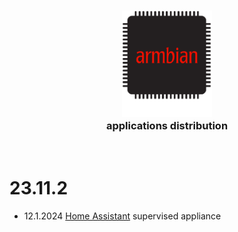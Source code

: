 <h3 align=center><a href="#build-tools"><img src="https://raw.githubusercontent.com/armbian/build/master/.github/armbian-logo.png" alt="Armbian logo" width="144"></a><br>applications distribution</h3>
<p align=right>&nbsp;</p>

# 23.11.2

- 12.1.2024 [Home Assistant](https://www.home-assistant.io/) supervised appliance
